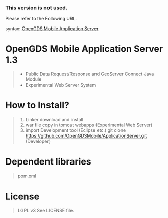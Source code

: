 ### This version is not used.

Please refer to the Following URL.

syntax: [OpenGDS Mobile Application Server](https://github.com/OpenGDSMobile/ApplicatinoServer3.6)







OpenGDS Mobile Application Server 1.3
=================

> + Public Data Request/Response and GeoServer Connect Java Module
> + Experimental Web Server System

How to Install?
================
> 1. Linker download and install
> 2. war file copy in tomcat webapps (Experimental Web Server)
> 2. import Development tool (Eclipse etc.) git clone https://github.com/OpenGDSMobile/ApplicationServer.git (Developer)

Dependent libraries
================
> pom.xml

License
================
> LGPL v3 
> See LICENSE file. 

